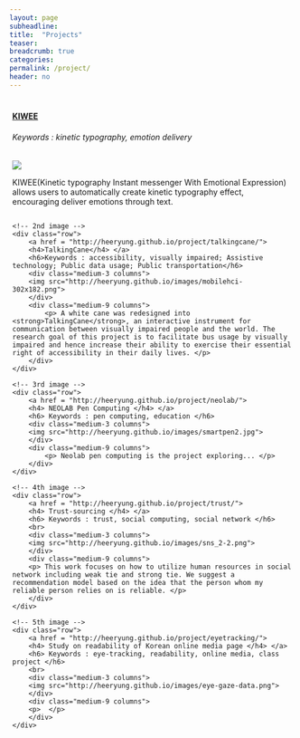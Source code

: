 ```yaml
---
layout: page
subheadline:  
title:  "Projects"
teaser: 
breadcrumb: true
categories:
permalink: /project/
header: no
---
```


<div id = "container">
<div style="padding: 5px;">
    <div class="row">
        <a href = "http://heeryung.github.io/project/kt/">
        <h4>KIWEE</h4> </a>
        <h6>Keywords : kinetic typography, emotion delivery</h6>
        <div class="medium-3 columns">
        <img src="http://heeryung.github.io/images/engine2.png">
        </div>
        <div class="medium-9 columns">
            <p> KIWEE(Kinetic typography Instant messenger With Emotional Expression) allows users to automatically create kinetic typography effect, encouraging deliver emotions through text. </p>
        </div>
    </div>

    <!-- 2nd image -->
    <div class="row">
        <a href = "http://heeryung.github.io/project/talkingcane/">
        <h4>TalkingCane</h4> </a>
        <h6>Keywords : accessibility, visually impaired; Assistive technology; Public data usage; Public transportation</h6>
        <div class="medium-3 columns">
        <img src="http://heeryung.github.io/images/mobilehci-302x182.png">
        </div>
        <div class="medium-9 columns">
            <p> A white cane was redesigned into <strong>TalkingCane</strong>, an interactive instrument for communication between visually impaired people and the world. The research goal of this project is to facilitate bus usage by visually impaired and hence increase their ability to exercise their essential right of accessibility in their daily lives. </p>
        </div>
    </div>

    <!-- 3rd image -->
    <div class="row">
        <a href = "http://heeryung.github.io/project/neolab/">
        <h4> NEOLAB Pen Computing </h4> </a>
        <h6> Keywords : pen computing, education </h6>
        <div class="medium-3 columns">
        <img src="http://heeryung.github.io/images/smartpen2.jpg">
        </div>
        <div class="medium-9 columns">
            <p> Neolab pen computing is the project exploring... </p>
        </div>
    </div>

    <!-- 4th image -->
    <div class="row">
        <a href = "http://heeryung.github.io/project/trust/">
        <h4> Trust-sourcing </h4> </a>
        <h6> Keywords : trust, social computing, social network </h6>
        <br>
        <div class="medium-3 columns">
        <img src="http://heeryung.github.io/images/sns_2-2.png">
        </div>
        <div class="medium-9 columns">
        <p> This work focuses on how to utilize human resources in social network including weak tie and strong tie. We suggest a recommendation model based on the idea that the person whom my reliable person relies on is reliable. </p>
        </div>
    </div>
     
    <!-- 5th image -->
    <div class="row">
        <a href = "http://heeryung.github.io/project/eyetracking/">
        <h4> Study on readability of Korean online media page </h4> </a>
        <h6> Keywords : eye-tracking, readability, online media, class project </h6>
        <br>
        <div class="medium-3 columns">
        <img src="http://heeryung.github.io/images/eye-gaze-data.png">
        </div>
        <div class="medium-9 columns">
        <p>  </p>
        </div>
    </div>
</div>




 [1]: http://foundation.zurb.com/docs/components/grid.html
